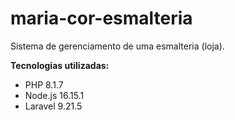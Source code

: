 # maria-cor-esmalteria

Sistema de gerenciamento de uma esmalteria (loja).

**Tecnologias utilizadas:**

* PHP 8.1.7
* Node.js 16.15.1
* Laravel 9.21.5
